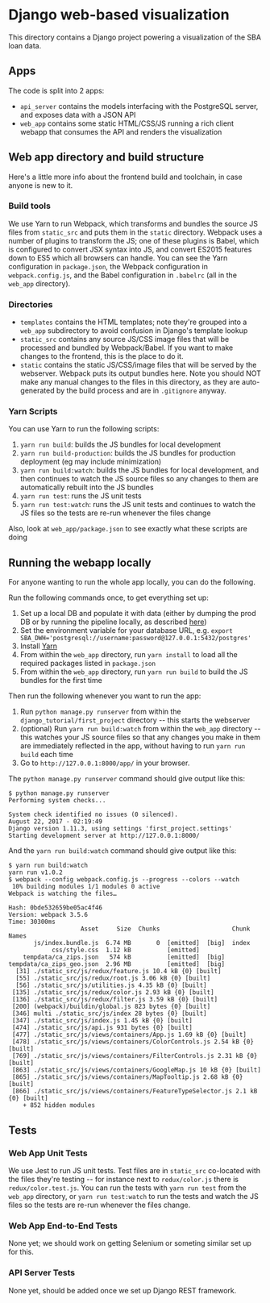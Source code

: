 # Django web-based visualization

This directory contains a Django project powering a visualization of the SBA loan data.

## Apps

The code is split into 2 apps:
- `api_server` contains the models interfacing with the PostgreSQL server, and exposes data with a JSON API
- `web_app` contains some static HTML/CSS/JS running a rich client webapp that consumes the API and renders the visualization

## Web app directory and build structure

Here's a little more info about the frontend build and toolchain, in case anyone is new to it.

### Build tools

We use Yarn to run Webpack, which transforms and bundles the source JS files from `static_src` and puts them in the `static` directory.  Webpack uses a number of plugins to transform the JS; one of these plugins is Babel, which is configured to convert JSX syntax into JS, and convert ES2015 features down to ES5 which all browsers can handle.  You can see the Yarn configuration in `package.json`, the Webpack configuration in `webpack.config.js`, and the Babel configuration in `.babelrc` (all in the `web_app` directory).

### Directories

- `templates` contains the HTML templates; note they're grouped into a `web_app` subdirectory to avoid confusion in Django's template lookup
- `static_src` contains any source JS/CSS image files that will be processed and bundled by Webpack/Babel.  If you want to make changes to the frontend, this is the place to do it.
- `static` contains the static JS/CSS/image files that will be served by the webserver.  Webpack puts its output bundles here.  Note you should NOT make any manual changes to the files in this directory, as they are auto-generated by the build process and are in `.gitignore` anyway.

### Yarn Scripts

You can use Yarn to run the following scripts:
1. `yarn run build`: builds the JS bundles for local development
1. `yarn run build-production`: builds the JS bundles for production deployment (eg may include minimization)
1. `yarn run build:watch`: builds the JS bundles for local development, and then continues to watch the JS source files so any changes to them are automatically rebuilt into the JS bundles
1. `yarn run test`: runs the JS unit tests
1. `yarn run test:watch`: runs the JS unit tests and continues to watch the JS files so the tests are re-run whenever the files change

Also, look at `web_app/package.json` to see exactly what these scripts are doing

## Running the webapp locally

For anyone wanting to run the whole app locally, you can do the following.


Run the following commands once, to get everything set up:

1. Set up a local DB and populate it with data (either by dumping the prod DB or by running the pipeline locally, as described [here](../../pipeline/README.md))
1. Set the environment variable for your database URL, e.g. `export SBA_DWH='postgresql://username:password@127.0.0.1:5432/postgres'`
1. Install [Yarn](https://yarnpkg.com/lang/en/docs/install/)
1. From within the `web_app` directory, run `yarn install` to load all the required packages listed in `package.json`
1. From within the `web_app` directory, run `yarn run build` to build the JS bundles for the first time

Then run the following whenever you want to run the app:

1. Run `python manage.py runserver` from within the `django_tutorial/first_project` directory -- this starts the webserver
1. (optional) Run `yarn run build:watch` from within the `web_app` directory -- this watches your JS source files so that any changes you make in them are immediately reflected in the app, without having to run `yarn run build` each time
1. Go to `http://127.0.0.1:8000/app/` in your browser.

The `python manage.py runserver` command should give output like this:
```
$ python manage.py runserver
Performing system checks...

System check identified no issues (0 silenced).
August 22, 2017 - 02:19:49
Django version 1.11.3, using settings 'first_project.settings'
Starting development server at http://127.0.0.1:8000/
```

And the `yarn run build:watch` command should give output like this:
```
$ yarn run build:watch
yarn run v1.0.2
$ webpack --config webpack.config.js --progress --colors --watch
 10% building modules 1/1 modules 0 active                                         
Webpack is watching the files…

Hash: 0bde532659be05ac4f46                                                              
Version: webpack 3.5.6
Time: 30300ms
                    Asset     Size  Chunks                    Chunk Names
       js/index.bundle.js  6.74 MB       0  [emitted]  [big]  index
            css/style.css  1.12 kB          [emitted]         
    tempdata/ca_zips.json   574 kB          [emitted]  [big]  
tempdata/ca_zips_geo.json  2.96 MB          [emitted]  [big]  
  [31] ./static_src/js/redux/feature.js 10.4 kB {0} [built]
  [55] ./static_src/js/redux/root.js 3.06 kB {0} [built]
  [56] ./static_src/js/utilities.js 4.35 kB {0} [built]
 [135] ./static_src/js/redux/color.js 2.93 kB {0} [built]
 [136] ./static_src/js/redux/filter.js 3.59 kB {0} [built]
 [200] (webpack)/buildin/global.js 823 bytes {0} [built]
 [346] multi ./static_src/js/index 28 bytes {0} [built]
 [347] ./static_src/js/index.js 1.45 kB {0} [built]
 [474] ./static_src/js/api.js 931 bytes {0} [built]
 [477] ./static_src/js/views/containers/App.js 1.69 kB {0} [built]
 [478] ./static_src/js/views/containers/ColorControls.js 2.54 kB {0} [built]
 [769] ./static_src/js/views/containers/FilterControls.js 2.31 kB {0} [built]
 [863] ./static_src/js/views/containers/GoogleMap.js 10 kB {0} [built]
 [865] ./static_src/js/views/containers/MapTooltip.js 2.68 kB {0} [built]
 [866] ./static_src/js/views/containers/FeatureTypeSelector.js 2.1 kB {0} [built]
    + 852 hidden modules
```


## Tests

### Web App Unit Tests

We use Jest to run JS unit tests.  Test files are in `static_src` co-located with the files they're testing -- for instance next to `redux/color.js` there is `redux/color.test.js`.  You can run the tests with `yarn run test` from the `web_app` directory, or `yarn run test:watch` to run the tests and watch the JS files so the tests are re-run whenever the files change.

### Web App End-to-End Tests

None yet; we should work on getting Selenium or someting similar set up for this.

### API Server Tests

None yet, should be added once we set up Django REST framework.
